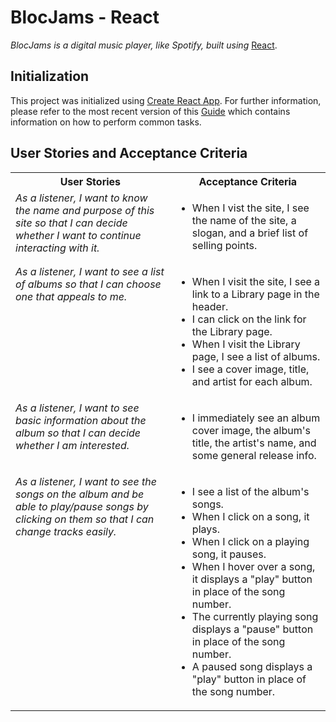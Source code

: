 # BlocJams - React
*BlocJams is a digital music player, like Spotify, built using* [React](https://reactjs.org/).
## Initialization
This project was initialized using [Create React App](https://github.com/facebookincubator/create-react-app). For further information, please refer to the most recent version of this [Guide](https://github.com/facebookincubator/create-react-app/blob/master/packages/react-scripts/template/README.md) which contains information on how to perform common tasks.


## User Stories and Acceptance Criteria
<table>
  <tbody>
    <tr> <!-- Table headings -->
      <th>User Stories</th>
      <th>Acceptance Criteria</th>
    </tr>
    <tr> <!-- Row 1 -->
      <td valign="top"><i> As a listener, I want to know the name and purpose of this site so that I can decide whether I want to continue interacting with it.</i></td>
      <td>
        <ul>
          <li>When I vist the site, I see the name of the site, a slogan, and a brief list of selling points.</li>
      </td>
    </tr>
    <tr> <!-- Row 2 -->
      <td valign="top"><i>As a listener, I want to see a list of albums so that I can choose one that appeals to me.</i>
      </td>
      <td>
        <ul>
          <li>When I visit the site, I see a link to a Library page in the header.</li>
          <li>I can click on the link for the Library page.</li>
          <li>When I visit the Library page, I see a list of albums.</li>
          <li>I see a cover image, title, and artist for each album.</li>
        </ul>
      </td>
    </tr>
    <tr> <!-- Row 3 -->
      <td valign="top"><i>As a listener, I want to see basic information about the album so that I can decide whether I am interested.</i>
      </td>
      <td>
        <ul>
          <li>I immediately see an album cover image, the album's title, the artist's name, and some general release info.</li>
        </ul>
      </td>
    </tr>
    <tr> <!-- Row 4 -->
      <td valign="top"><i>As a listener, I want to see the songs on the album and be able to play/pause songs by clicking on them so that I can change tracks easily.</i>
      </td>
      <td>
        <ul>
          <li>I see a list of the album's songs.</li>
          <li>When I click on a song, it plays.</li>
          <li>When I click on a playing song, it pauses.</li>
          <li>When I hover over a song, it displays a "play" button in place of the song number.</li>
          <li>The currently playing song displays a "pause" button in place of the song number.</li>
          <li>A paused song displays a "play" button in place of the song number.
          </li>
        </ul>
      </td>
    </tr>
  </tbody>
</table>
